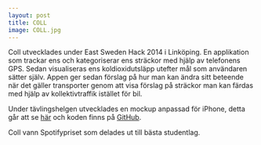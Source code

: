 ```yaml
---
layout: post
title: COLL
image: COLL.jpg
---
```

Coll utvecklades under East Sweden Hack 2014 i Linköping.
En applikation som trackar ens och kategoriserar ens sträckor med hjälp av telefonens GPS.
Sedan visualiseras ens koldioxidutsläpp utefter mål som användaren sätter själv.
Appen ger sedan förslag på hur man kan ändra sitt beteende när det gäller transporter genom att visa förslag på sträckor man kan färdas med hjälp av kollektivtraffik istället för bil.

Under tävlingshelgen utvecklades en mockup anpassad för iPhone, detta går att se [här](http://danielronnkvist.github.io/Coll/) och koden finns på [GitHub](https://github.com/danielronnkvist/Coll).

Coll vann Spotifypriset som delades ut till bästa studentlag.
